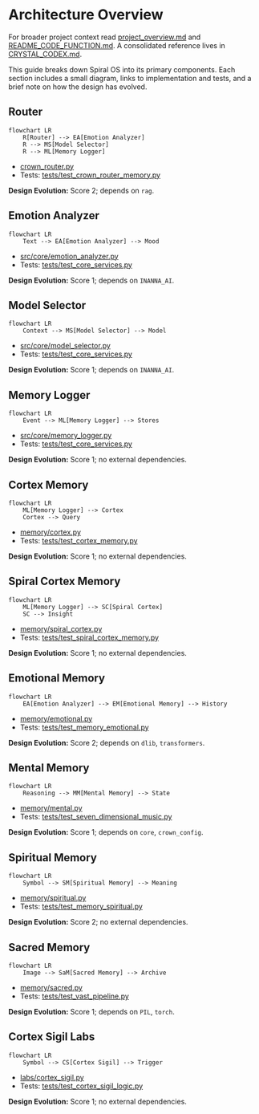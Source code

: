 # Architecture Overview

For broader project context read [project_overview.md](project_overview.md)
and [README_CODE_FUNCTION.md](../README_CODE_FUNCTION.md). A consolidated
reference lives in [CRYSTAL_CODEX.md](../CRYSTAL_CODEX.md).

This guide breaks down Spiral OS into its primary components. Each section
includes a small diagram, links to implementation and tests, and a brief note
on how the design has evolved.

## Router

```mermaid
flowchart LR
    R[Router] --> EA[Emotion Analyzer]
    R --> MS[Model Selector]
    R --> ML[Memory Logger]
```

- [crown_router.py](../crown_router.py)
- Tests: [tests/test_crown_router_memory.py](../tests/test_crown_router_memory.py)

**Design Evolution:** Score 2; depends on `rag`.

## Emotion Analyzer

```mermaid
flowchart LR
    Text --> EA[Emotion Analyzer] --> Mood
```

- [src/core/emotion_analyzer.py](../src/core/emotion_analyzer.py)
- Tests: [tests/test_core_services.py](../tests/test_core_services.py)

**Design Evolution:** Score 1; depends on `INANNA_AI`.

## Model Selector

```mermaid
flowchart LR
    Context --> MS[Model Selector] --> Model
```

- [src/core/model_selector.py](../src/core/model_selector.py)
- Tests: [tests/test_core_services.py](../tests/test_core_services.py)

**Design Evolution:** Score 1; depends on `INANNA_AI`.

## Memory Logger

```mermaid
flowchart LR
    Event --> ML[Memory Logger] --> Stores
```

- [src/core/memory_logger.py](../src/core/memory_logger.py)
- Tests: [tests/test_core_services.py](../tests/test_core_services.py)

**Design Evolution:** Score 1; no external dependencies.

## Cortex Memory

```mermaid
flowchart LR
    ML[Memory Logger] --> Cortex
    Cortex --> Query
```

- [memory/cortex.py](../memory/cortex.py)
- Tests: [tests/test_cortex_memory.py](../tests/test_cortex_memory.py)

**Design Evolution:** Score 1; no external dependencies.

## Spiral Cortex Memory

```mermaid
flowchart LR
    ML[Memory Logger] --> SC[Spiral Cortex]
    SC --> Insight
```

- [memory/spiral_cortex.py](../memory/spiral_cortex.py)
- Tests: [tests/test_spiral_cortex_memory.py](../tests/test_spiral_cortex_memory.py)

**Design Evolution:** Score 1; no external dependencies.

## Emotional Memory

```mermaid
flowchart LR
    EA[Emotion Analyzer] --> EM[Emotional Memory] --> History
```

- [memory/emotional.py](../memory/emotional.py)
- Tests: [tests/test_memory_emotional.py](../tests/test_memory_emotional.py)

**Design Evolution:** Score 2; depends on `dlib`, `transformers`.

## Mental Memory

```mermaid
flowchart LR
    Reasoning --> MM[Mental Memory] --> State
```

- [memory/mental.py](../memory/mental.py)
- Tests: [tests/test_seven_dimensional_music.py](../tests/test_seven_dimensional_music.py)

**Design Evolution:** Score 1; depends on `core`, `crown_config`.

## Spiritual Memory

```mermaid
flowchart LR
    Symbol --> SM[Spiritual Memory] --> Meaning
```

- [memory/spiritual.py](../memory/spiritual.py)
- Tests: [tests/test_memory_spiritual.py](../tests/test_memory_spiritual.py)

**Design Evolution:** Score 2; no external dependencies.

## Sacred Memory

```mermaid
flowchart LR
    Image --> SaM[Sacred Memory] --> Archive
```

- [memory/sacred.py](../memory/sacred.py)
- Tests: [tests/test_vast_pipeline.py](../tests/test_vast_pipeline.py)

**Design Evolution:** Score 1; depends on `PIL`, `torch`.

## Cortex Sigil Labs

```mermaid
flowchart LR
    Symbol --> CS[Cortex Sigil] --> Trigger
```

- [labs/cortex_sigil.py](../labs/cortex_sigil.py)
- Tests: [tests/test_cortex_sigil_logic.py](../tests/test_cortex_sigil_logic.py)

**Design Evolution:** Score 1; no external dependencies.
